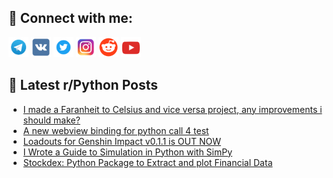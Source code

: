 ## 🔎 Connect with me:
[<img src="https://github.com/bullbesh/bullbesh/blob/main/images/Telegram.png" width="32" height="32" />](https://t.me/bullbesh)
[<img src="https://github.com/bullbesh/bullbesh/blob/main/images/VK.png" width="32" height="32" />](https://vk.com/bullbesh)
[<img src="https://github.com/bullbesh/bullbesh/blob/main/images/Twitter.png" width="32" height="32" />](https://twitter.com/bullbesh1)
[<img src="https://github.com/bullbesh/bullbesh/blob/main/images/Instagram.png" width="32" height="32" />](https://www.instagram.com/bullbesh)
[<img src="https://github.com/bullbesh/bullbesh/blob/main/images/Reddit.png" width="32" height="32" />](https://www.reddit.com/user/bullbesh)
[<img src="https://github.com/bullbesh/bullbesh/blob/main/images/YouTube.png" width="32" height="32" />](https://www.youtube.com/channel/UCtfjRs6uzgq5mfm8S06WTcg)

## 📕 Latest r/Python Posts
<!-- BLOG-POST-LIST:START -->
- [I made a Faranheit to Celsius and vice versa project, any improvements i should make?](https://www.reddit.com/r/Python/comments/1giu9v6/i_made_a_faranheit_to_celsius_and_vice_versa/)
- [A new webview binding for python call 4 test](https://www.reddit.com/r/Python/comments/1giru7y/a_new_webview_binding_for_python_call_4_test/)
- [Loadouts for Genshin Impact v0.1.1 is OUT NOW](https://www.reddit.com/r/Python/comments/1gire30/loadouts_for_genshin_impact_v011_is_out_now/)
- [I Wrote a Guide to Simulation in Python with SimPy](https://www.reddit.com/r/Python/comments/1gipp8a/i_wrote_a_guide_to_simulation_in_python_with_simpy/)
- [Stockdex: Python Package to Extract and plot Financial Data](https://www.reddit.com/r/Python/comments/1gioovh/stockdex_python_package_to_extract_and_plot/)
<!-- BLOG-POST-LIST:END -->
